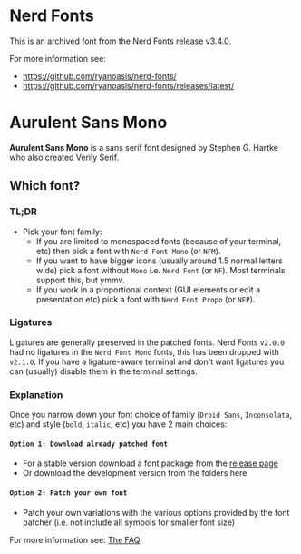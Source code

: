 # Nerd Fonts

This is an archived font from the Nerd Fonts release v3.4.0.

For more information see:
* https://github.com/ryanoasis/nerd-fonts/
* https://github.com/ryanoasis/nerd-fonts/releases/latest/

# Aurulent Sans Mono

**Aurulent Sans Mono** is a sans serif font designed by Stephen G. Hartke who also created Verily Serif.

## Which font?

### TL;DR

* Pick your font family:
  * If you are limited to monospaced fonts (because of your terminal, etc) then pick a font with `Nerd Font Mono` (or `NFM`).
  * If you want to have bigger icons (usually around 1.5 normal letters wide) pick a font without `Mono` i.e. `Nerd Font` (or `NF`). Most terminals support this, but ymmv.
  * If you work in a proportional context (GUI elements or edit a presentation etc) pick a font with `Nerd Font Propo` (or `NFP`).

### Ligatures

Ligatures are generally preserved in the patched fonts.
Nerd Fonts `v2.0.0` had no ligatures in the `Nerd Font Mono` fonts, this has been dropped with `v2.1.0`.
If you have a ligature-aware terminal and don't want ligatures you can (usually) disable them in the terminal settings.

### Explanation

Once you narrow down your font choice of family (`Droid Sans`, `Inconsolata`, etc) and style (`bold`, `italic`, etc) you have 2 main choices:

#### `Option 1: Download already patched font`

 * For a stable version download a font package from the [release page](https://github.com/ryanoasis/nerd-fonts/releases)
 * Or download the development version from the folders here

#### `Option 2: Patch your own font`

 * Patch your own variations with the various options provided by the font patcher (i.e. not include all symbols for smaller font size)

For more information see: [The FAQ](https://github.com/ryanoasis/nerd-fonts/wiki/FAQ-and-Troubleshooting#which-font)

[SIL-RFN]:http://scripts.sil.org/cms/scripts/page.php?item_id=OFL_web_fonts_and_RFNs#14cbfd4a

